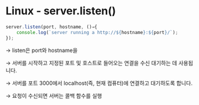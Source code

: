 # Linux - server.listen()

```jsx
server.listen(port, hostname, ()⇒{
	console.log(`server running a http://${hostname}:${port}/`);
});
```

→ listen은 port와 hostname을 

→ 서버를 시작하고 지정된 포트 및 호스트로 들어오는 연결을 수신 대기하는 데 사용됩니다. 

→ 서버를 포트 3000에서 localhost(즉, 현재 컴퓨터)에 연결하고 대기하도록 합니다. 

→ 요청이 수신되면 서버는 콜백 함수를 실행